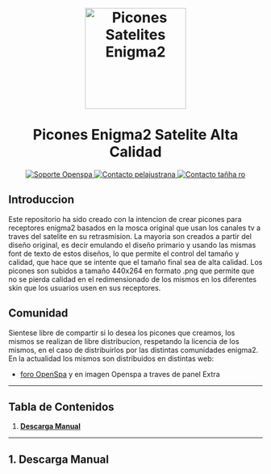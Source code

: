 <h1 align="center">
<br>
  <a href="https://github.com/spainE2/Picon_Enigma2_Sat"><img src="https://i.imgur.com/dsHmk6H.jpg" alt="Picones Satelites Enigma2" width=200"></a>
  <br>
    <br>
  Picones Enigma2 Satelite Alta Calidad
  <br>
</h1>

<p align="center">
  <a href="https://openspa.info/">
    <img src="https://raw.githubusercontent.com/spainE2/Picon_Enigma2_Sat/master/lo1.png" alt="Soporte Openspa">
  </a>
  <a href="https://openspa.info/conversations/add?to=pelajustrana">
    <img src="https://raw.githubusercontent.com/spainE2/Picon_Enigma2_Sat/master/user1.png" alt="Contacto pelajustrana">
  </a>
  <a href="https://openspa.info/conversations/add?to=Тайна го">
    <img src="https://raw.githubusercontent.com/spainE2/Picon_Enigma2_Sat/master/user2.png" alt="Contacto tañha ro">
  </a>
</p>

## Introduccion

Este repositorio ha sido creado con la intencion de crear picones para receptores enigma2 basados en la mosca original que usan los canales tv a traves del satelite en su retrasmision. La mayoria son creados a partir del diseño original, es decir emulando el diseño primario y usando las mismas font de texto de estos diseños, lo que permite el control del tamaño y calidad, que hace que se intente que el tamaño final sea de alta calidad. Los picones son subidos a tamaño 440x264 en formato .png que permite que no se pierda calidad en el redimensionado de los mismos en los diferentes skin que los usuarios usen en sus receptores.


## Comunidad

Sientese libre de compartir si lo desea los picones que creamos, los mismos se realizan de libre distribucion, respetando la licencia de los mismos, en el caso de distribuirlos por las distintas comunidades enigma2. En la actualidad los mismos son distribuidos en distintas web:


- [foro OpenSpa](https://openspa.info/) y en imagen Openspa a traves de panel Extra


---

## Tabla de Contenidos

1. **[Descarga Manual](#1-Descarga-Manual)**

---

## 1. Descarga Manual
